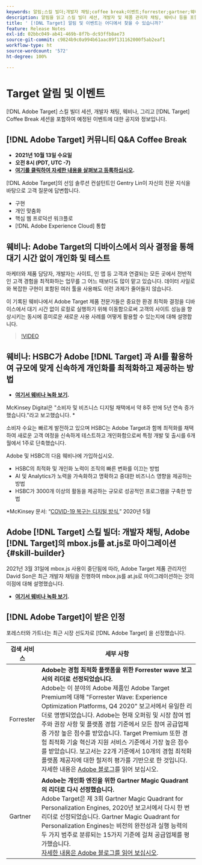 ```yaml
---
keywords: 알림;스킬 빌더;개발자 채팅;coffee break;이벤트;forrester;gartner;웨비나
description: 알림을 읽고 스킬 빌더 세션, 개발자 및 제품 관리자 채팅, 웨비나 등을 포함한 Adobe [!DNL Target] 이벤트에 등록하십시오.
title: ' [!DNL Target] 알림 및 이벤트는 어디에서 찾을 수 있습니까?'
feature: Release Notes
exl-id: 02bbc049-ab41-469b-8f7b-dc93ffb8ae73
source-git-commit: c9824b9c0a994b61aac89f131162000f5ab2eaf1
workflow-type: ht
source-wordcount: '572'
ht-degree: 100%

---
```


# Target 알림 및 이벤트

[!DNL Adobe Target] 스킬 빌더 세션, 개발자 채팅, 웨비나, 그리고 [!DNL Target] Coffee Break 세션을 포함하여 예정된 이벤트에 대한 공지와 정보입니다.

## [!DNL Adobe Target] 커뮤니티 Q&amp;A Coffee Break

* **2021년 10월 13일 수요일**
* **오전 8시 (PDT, UTC -7)**
* **[여기를 클릭하여 자세한 내용을 살펴보고 등록하십시오](https://adobe.ly/3CoUIVz).**

[!DNL Adobe Target]의 선임 솔루션 컨설턴트인 Gentry Lin이 자신의 전문 지식을 바탕으로 고객 질문에 답변합니다.

* 구현
* 개인 맞춤화
* 핵심 웹 프로덕션 워크플로
* [!DNL Adobe Experience Cloud] 통합

## 웨비나: Adobe Target의 디바이스에서 의사 결정을 통해 대기 시간 없이 개인화 및 테스트

마케터와 제품 담당자, 개발자는 사이트, 인 앱 등 고객과 연결되는 모든 곳에서 전반적인 고객 경험을 최적화하는 업무를 그 어느 때보다도 많이 맡고 있습니다. 데이터 사일로와 복잡한 구현이 포함된 여러 툴을 사용해도 이런 과제가 줄어들지 않습니다.

이 기록된 웨비나에서 Adobe Target 제품 전문가들은 중요한 환경 최적화 결정을 디바이스에서 대기 시간 없이 로컬로 실행하기 위해 이동함으로써 고객의 사이트 성능을 향상시키는 동시에 흥미로운 새로운 사용 사례를 어떻게 활용할 수 있는지에 대해 설명합니다.

>[!VIDEO](https://video.tv.adobe.com/v/328148)

## 웨비나: HSBC가 Adobe [!DNL Target] 과 AI를 활용하여 규모에 맞게 신속하게 개인화를 최적화하고 제공하는 방법

* **[여기서 웨비나 녹화 보기](https://seminars.adobeconnect.com/ps4ozlg7qfdy/?proto=true).**

McKinsey Digital은 &quot;소비자 및 비즈니스 디지털 채택에서 약 8주 만에 5년 연속 증가했습니다.&quot;라고 보고했습니다. *

소비자 수요는 빠르게 발전하고 있으며 HSBC는 Adobe Target과 함께 최적화를 채택하여 새로운 고객 여정을 신속하게 테스트하고 개인화함으로써 특정 개발 및 출시를 6개월에서 1주로 단축했습니다.

Adobe 및 HSBC의 다음 웨비나에 가입하십시오.

* HSBC의 최적화 및 개인화 노력이 조직의 빠른 변화를 이끄는 방법
* AI 및 Analytics가 노력을 가속화하고 명확하고 중대한 비즈니스 영향을 제공하는 방법
* HSBC가 3000개 이상의 활동을 제공하는 규모로 성공적인 프로그램을 구축한 방법

*McKinsey 문서: “[COVID-19 복구는 디지털 방식](https://www.mckinsey.com/business-functions/mckinsey-digital/our-insights/the-covid-19-recovery-will-be-digital-a-plan-for-the-first-90-days#),” 2020년 5월

## Adobe [!DNL Target] 스킬 빌더: 개발자 채팅, Adobe [!DNL Target]의 mbox.js를 at.js로 마이그레이션 {#skill-builder}

2021년 3월 31일에 mbox.js 사용이 중단됨에 따라, Adobe Target 제품 관리자인 David Son은 최근 개발자 채팅을 진행하여 mbox.js를 at.js로 마이그레이션하는 것의 이점에 대해 설명했습니다.

* **[여기서 웨비나 녹화 보기](https://seminars.adobeconnect.com/ptdo6mfo6qn6/?proto=true).**

## [!DNL Adobe Target]이 받은 인정

포레스터와 가트너는 최근 시장 선도자로 [!DNL Adobe Target] 을 선정했습니다.

| 검색 서비스 | 세부 사항 |
| --- | --- |
| Forrester | **Adobe는 경험 최적화 플랫폼을 위한 Forrester wave 보고서의 리더로 선정되었습니다.**<br> Adobe는 이 분야의 Adobe 제품인 Adobe Target Premium에 대해 &quot;Forrester Wave: Experience Optimization Platforms, Q4 2020&quot; 보고서에서 유일한 리더로 명명되었습니다. Adobe는 현재 오퍼링 및 시장 참여 범주와 권장 사항 및 플랫폼 경험 기준에서 모든 참여 공급업체 중 가장 높은 점수를 받았습니다. Target Premium 또한 경험 최적화 기술 혁신과 지원 서비스 기준에서 가장 높은 점수를 받았습니다. 보고서는 22개 기준에서 10개의 경험 최적화 플랫폼 제공자에 대한 철저히 평가를 기반으로 한 것입니다.<br>자세한 내용은 [Adobe 블로그](https://blog.adobe.com/en/2020/11/24/adobe-named-leader-in-forrester-wave-report-experience-optimization-platforms.html)를 읽어 보십시오. |
| Gartner | **Adobe는 개인화 엔진을 위한 Gartner Magic Quadrant의 리더로 다시 선정했습니다.**<br> Adobe Target은 제 3회 Gartner Magic Quadrant for Personalization Engines, 2020년 보고서에서 다시 한 번 리더로 선정되었습니다. Gartner Magic Quadrant for Personalization Engines는 비전의 완전성과 실행 능력의 두 가지 범주로 분류되는 15가지 기준에 걸쳐 공급업체를 평가했습니다.<br>[자세한 내용은 Adobe 블로그를 읽어 보십시오](https://theblog.adobe.com/adobe-again-named-leader-in-gartner-magic-quadrant-for-personalization-engines/). |

